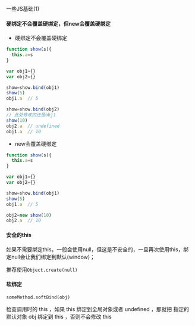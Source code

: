 一些JS基础(1)
#### 硬绑定不会覆盖硬绑定，但new会覆盖硬绑定

* 硬绑定不会覆盖硬绑定
```js
function show(s){
  this.a=s
}

var obj1={}
var obj2={}

show=show.bind(obj1)
show(5)
obj1.a  // 5

show=show.bind(obj2)
// 此处修改的还是obj1
show(10)
obj2.a  // undefined
obj1.a  // 10
```
* new会覆盖硬绑定
```js
function show(s){
  this.a=s
}

var obj1={}
var obj2={}

show=show.bind(obj1)
show(5)
obj1.a  // 5

obj2=new show(10)
obj2.a  // 10
```

#### 安全的this

如果不需要绑定this，一般会使用null，但这是不安全的，一旦再次使用this，绑定null会让我们绑定到默认(window)；

推荐使用`Object.create(null)`

#### 软绑定

`someMethod.softBind(obj)`

检查调用时的 this ，如果 this 绑定到全局对象或者 undefined ，那就把
指定的默认对象 obj 绑定到 this ，否则不会修改 this



